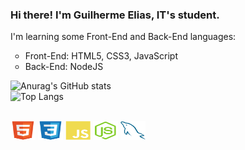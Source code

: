 ### Hi there! I'm Guilherme Elias, IT's student.
<p>I'm learning some Front-End and Back-End languages:</p>
<ul type="circle">
  <li>Front-End: HTML5, CSS3, JavaScript</li>
  <li>Back-End: NodeJS</li>
</ul>
<div style="text_align: center">
  
  ![Anurag's GitHub stats](https://github-readme-stats.vercel.app/api?username=Eliassx&show_icons=true&theme=tokyonight) <br>
  ![Top Langs](https://github-readme-stats.vercel.app/api/top-langs/?username=Eliassx&layout=compact&theme=tokyonight)
  
</div>
<div style="display: inline_block"><br>
  <img align="center" alt="HTML5" height="30" width="40" src="https://raw.githubusercontent.com/devicons/devicon/master/icons/html5/html5-original.svg">
  <img align="center" alt="CSS3" height="30" width="40" src="https://raw.githubusercontent.com/devicons/devicon/master/icons/css3/css3-original.svg">
  <img align="center" alt="JavaScript" height="30" width="40" src="https://raw.githubusercontent.com/devicons/devicon/master/icons/javascript/javascript-plain.svg">
  <img align="center" alt="NodeJS" height="30" width="40" src="https://raw.githubusercontent.com/devicons/devicon/master/icons/nodejs/nodejs-original.svg">
  <img align="center" alt="mySQL" height="30" width="40" src="https://raw.githubusercontent.com/devicons/devicon/master/icons/mysql/mysql-original.svg">
</div>
